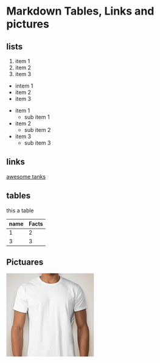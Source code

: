 # Markdown Tables, Links and pictures

## lists

1. item 1
2. item 2
3. item 3

- intem 1
- item 2
- item 3

* item 1
	* sub item 1
* item 2 
	* sub item 2
* item 3
	* sub item 3

## links
[awesome tanks](https://www.coolmathgames.com/0-awesome-tanks-2)

## tables

this a table

| name  | Facts  |
| ----  | ----   |
| 1     | 2      |
| 3     | 3      |

## Pictuares
![pictuare from website](pictuare.jpeg)
